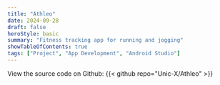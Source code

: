 ```yaml
---
title: "Athleo"
date: 2024-09-28
draft: false
heroStyle: basic
summary: "Fitness tracking app for running and jogging"
showTableOfContents: true
tags: ["Project", "App Development", "Android Studio"]
---
```


View the source code on Github:
{{< github repo="Unic-X/Athleo" >}}


